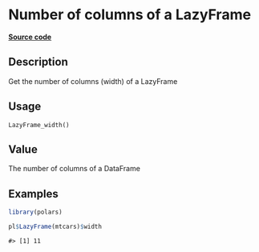 
# Number of columns of a LazyFrame

[**Source code**](https://github.com/pola-rs/r-polars/tree/main/R/lazyframe__lazy.R#L1399)

## Description

Get the number of columns (width) of a LazyFrame

## Usage

<pre><code class='language-R'>LazyFrame_width()
</code></pre>

## Value

The number of columns of a DataFrame

## Examples

``` r
library(polars)

pl$LazyFrame(mtcars)$width
```

    #> [1] 11
